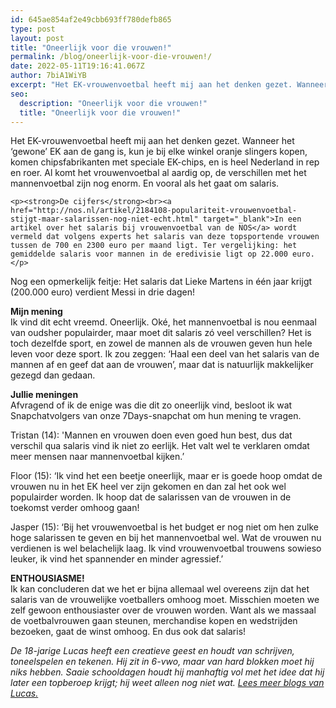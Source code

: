 ```yaml
---
id: 645ae854af2e49cbb693ff780defb865
type: post
layout: post
title: "Oneerlijk voor die vrouwen!"
permalink: /blog/oneerlijk-voor-die-vrouwen!/
date: 2022-05-11T19:16:41.067Z
author: 7biA1WiYB
excerpt: "Het EK-vrouwenvoetbal heeft mij aan het denken gezet. Wanneer het ‘gewone’ EK aan de gang is, kun je bij elke winkel oranje slingers kopen, komen chipsfabrikanten met speciale EK-chips, en is heel Nederland in rep en roer. Al komt het vrouwenvoetbal al aardig op, de verschillen met het mannenvoetbal zijn nog enorm. En vooral als het gaat om salaris.  "
seo:
  description: "Oneerlijk voor die vrouwen!"
  title: "Oneerlijk voor die vrouwen!"
---
```

Het EK-vrouwenvoetbal heeft mij aan het denken gezet. Wanneer het ‘gewone’ EK aan de gang is, kun je bij elke winkel oranje slingers kopen, komen chipsfabrikanten met speciale EK-chips, en is heel Nederland in rep en roer. Al komt het vrouwenvoetbal al aardig op, de verschillen met het mannenvoetbal zijn nog enorm. En vooral als het gaat om salaris.  

    <p><strong>De cijfers</strong><br><a href="http://nos.nl/artikel/2184108-populariteit-vrouwenvoetbal-stijgt-maar-salarissen-nog-niet-echt.html" target="_blank">In een artikel over het salaris bij vrouwenvoetbal van de NOS</a> wordt vermeld dat volgens experts het salaris van deze topsportende vrouwen tussen de 700 en 2300 euro per maand ligt. Ter vergelijking: het gemiddelde salaris voor mannen in de eredivisie ligt op 22.000 euro.</p>
<p>Nog een opmerkelijk feitje: Het salaris dat Lieke Martens in één jaar krijgt (200.000 euro) verdient Messi in drie dagen!</p>
<p><strong>Mijn mening</strong><br>Ik vind dit echt vreemd. Oneerlijk. Oké, het mannenvoetbal is nou eenmaal van oudsher populairder, maar moet dit salaris zó veel verschillen? Het is toch dezelfde sport, en zowel de mannen als de vrouwen geven hun hele leven voor deze sport. Ik zou zeggen: ‘Haal een deel van het salaris van de mannen af en geef dat aan de vrouwen’, maar dat is natuurlijk makkelijker gezegd dan gedaan.</p>
<p><strong>Jullie meningen</strong><br>Afvragend of ik de enige was die dit zo oneerlijk vind, besloot ik wat Snapchatvolgers van onze 7Days-snapchat om hun mening te vragen.</p>
<p>Tristan (14): 'Mannen en vrouwen doen even goed hun best, dus dat verschil qua salaris vind ik niet zo eerlijk. Het valt wel te verklaren omdat meer mensen naar mannenvoetbal kijken.’</p>
<p>Floor (15): ‘Ik vind het een beetje oneerlijk, maar er is goede hoop omdat de vrouwen nu in het EK heel ver zijn gekomen en dan zal het ook wel populairder worden. Ik hoop dat de salarissen van de vrouwen in de toekomst verder omhoog gaan!</p>
<p>Jasper (15): ‘Bij het vrouwenvoetbal is het budget er nog niet om hen zulke hoge salarissen te geven en bij het mannenvoetbal wel. Wat de vrouwen nu verdienen is wel belachelijk laag. Ik vind vrouwenvoetbal trouwens sowieso leuker, ik vind het spannender en minder agressief.’</p>
<p><strong>ENTHOUSIASME! </strong><br>Ik kan concluderen dat we het er bijna allemaal wel overeens zijn dat het salaris van de vrouwelijke voetballers omhoog moet. Misschien moeten we zelf gewoon enthousiaster over de vrouwen worden. Want als we massaal de voetbalvrouwen gaan steunen, merchandise kopen en wedstrijden bezoeken, gaat de winst omhoog. En dus ook dat salaris!</p>
<p><em>De 18-jarige Lucas heeft een creatieve geest en houdt van schrijven, toneelspelen en tekenen. Hij zit in 6-vwo, maar van hard blokken moet hij niks hebben. Saaie schooldagen houdt hij manhaftig vol met het idee dat hij later een topberoep krijgt; hij weet alleen nog niet wat. </em><em><a href="https://7dagen.netlify.app/users/lucas-versteeg">Lees meer blogs van Lucas.</a></em></p>  
